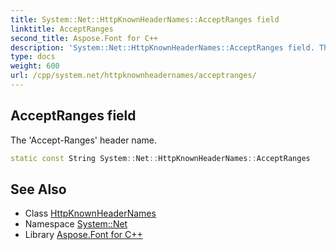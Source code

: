 ```yaml
---
title: System::Net::HttpKnownHeaderNames::AcceptRanges field
linktitle: AcceptRanges
second_title: Aspose.Font for C++
description: 'System::Net::HttpKnownHeaderNames::AcceptRanges field. The ''Accept-Ranges'' header name in C++.'
type: docs
weight: 600
url: /cpp/system.net/httpknownheadernames/acceptranges/
---
```

## AcceptRanges field


The 'Accept-Ranges' header name.

```cpp
static const String System::Net::HttpKnownHeaderNames::AcceptRanges
```

## See Also

* Class [HttpKnownHeaderNames](../)
* Namespace [System::Net](../../)
* Library [Aspose.Font for C++](../../../)
